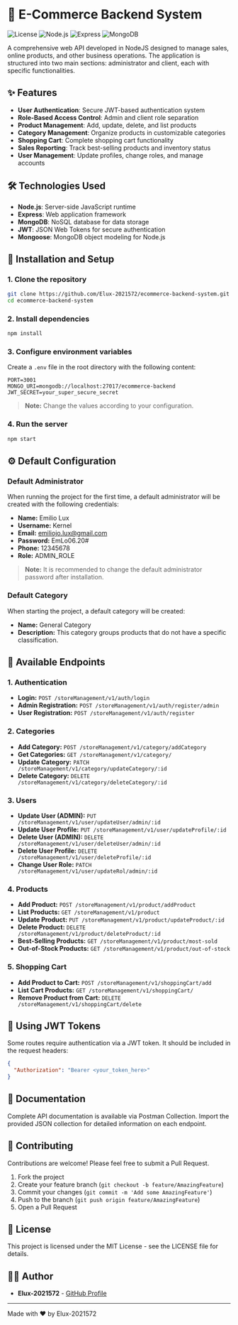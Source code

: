 # 🛒 E-Commerce Backend System

![License](https://img.shields.io/badge/license-MIT-blue.svg)
![Node.js](https://img.shields.io/badge/Node.js-v16+-green.svg)
![Express](https://img.shields.io/badge/Express-v4.x-lightgrey.svg)
![MongoDB](https://img.shields.io/badge/MongoDB-v5+-blue.svg)

A comprehensive web API developed in NodeJS designed to manage sales, online products, and other business operations. The application is structured into two main sections: administrator and client, each with specific functionalities.

## ✨ Features

- **User Authentication**: Secure JWT-based authentication system
- **Role-Based Access Control**: Admin and client role separation
- **Product Management**: Add, update, delete, and list products
- **Category Management**: Organize products in customizable categories
- **Shopping Cart**: Complete shopping cart functionality
- **Sales Reporting**: Track best-selling products and inventory status
- **User Management**: Update profiles, change roles, and manage accounts

## 🛠️ Technologies Used

- **Node.js**: Server-side JavaScript runtime
- **Express**: Web application framework
- **MongoDB**: NoSQL database for data storage
- **JWT**: JSON Web Tokens for secure authentication
- **Mongoose**: MongoDB object modeling for Node.js

## 🚀 Installation and Setup

### 1. Clone the repository
```bash
git clone https://github.com/Elux-2021572/ecommerce-backend-system.git
cd ecommerce-backend-system
```

### 2. Install dependencies
```bash
npm install
```

### 3. Configure environment variables
Create a `.env` file in the root directory with the following content:
```env
PORT=3001
MONGO_URI=mongodb://localhost:27017/ecommerce-backend
JWT_SECRET=your_super_secure_secret
```

> **Note:** Change the values according to your configuration.

### 4. Run the server
```bash
npm start
```

## ⚙️ Default Configuration

### Default Administrator
When running the project for the first time, a default administrator will be created with the following credentials:

- **Name:** Emilio Lux
- **Username:** Kernel
- **Email:** emiliojo.lux@gmail.com
- **Password:** EmLo06.20#
- **Phone:** 12345678
- **Role:** ADMIN_ROLE

> **Note:** It is recommended to change the default administrator password after installation.

### Default Category
When starting the project, a default category will be created:

- **Name:** General Category
- **Description:** This category groups products that do not have a specific classification.

## 📌 Available Endpoints

### 1. Authentication
- **Login:** `POST /storeManagement/v1/auth/login`
- **Admin Registration:** `POST /storeManagement/v1/auth/register/admin`
- **User Registration:** `POST /storeManagement/v1/auth/register`

### 2. Categories
- **Add Category:** `POST /storeManagement/v1/category/addCategory`
- **Get Categories:** `GET /storeManagement/v1/category/`
- **Update Category:** `PATCH /storeManagement/v1/category/updateCategory/:id`
- **Delete Category:** `DELETE /storeManagement/v1/category/deleteCategory/:id`

### 3. Users
- **Update User (ADMIN):** `PUT /storeManagement/v1/user/updateUser/admin/:id`
- **Update User Profile:** `PUT /storeManagement/v1/user/updateProfile/:id`
- **Delete User (ADMIN):** `DELETE /storeManagement/v1/user/deleteUser/admin/:id`
- **Delete User Profile:** `DELETE /storeManagement/v1/user/deleteProfile/:id`
- **Change User Role:** `PATCH /storeManagement/v1/user/updateRol/admin/:id`

### 4. Products
- **Add Product:** `POST /storeManagement/v1/product/addProduct`
- **List Products:** `GET /storeManagement/v1/product`
- **Update Product:** `PUT /storeManagement/v1/product/updateProduct/:id`
- **Delete Product:** `DELETE /storeManagement/v1/product/deleteProduct/:id`
- **Best-Selling Products:** `GET /storeManagement/v1/product/most-sold`
- **Out-of-Stock Products:** `GET /storeManagement/v1/product/out-of-stock`

### 5. Shopping Cart
- **Add Product to Cart:** `POST /storeManagement/v1/shoppingCart/add`
- **List Cart Products:** `GET /storeManagement/v1/shoppingCart/`
- **Remove Product from Cart:** `DELETE /storeManagement/v1/shoppingCart/delete`

## 🔑 Using JWT Tokens
Some routes require authentication via a JWT token. It should be included in the request headers:
```json
{
  "Authorization": "Bearer <your_token_here>"
}
```

## 📖 Documentation

Complete API documentation is available via Postman Collection. Import the provided JSON collection for detailed information on each endpoint.

## 🤝 Contributing

Contributions are welcome! Please feel free to submit a Pull Request.

1. Fork the project
2. Create your feature branch (`git checkout -b feature/AmazingFeature`)
3. Commit your changes (`git commit -m 'Add some AmazingFeature'`)
4. Push to the branch (`git push origin feature/AmazingFeature`)
5. Open a Pull Request

## 📝 License

This project is licensed under the MIT License - see the LICENSE file for details.

## 👨‍💻 Author

- **Elux-2021572** - [GitHub Profile](https://github.com/Elux-2021572)

---

Made with ❤️ by Elux-2021572
